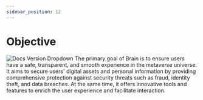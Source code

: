 ```yaml
---
sidebar_position: 12
---
```


# Objective
![Docs Version Dropdown](./imgBrain/brainLogo.png) 
The primary goal of Brain is to ensure users have a safe, transparent, and smooth experience in the metaverse universe. It aims to secure users' digital assets and personal information by providing comprehensive protection against security threats such as fraud, identity theft, and data breaches. At the same time, it offers innovative tools and features to enrich the user experience and facilitate interaction.
